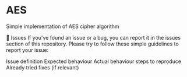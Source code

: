 # AES
Simple implementation of AES cipher algorithm


🍔 Issues
If you've found an issue or a bug, you can report it in the issues section of this repository. Please try to follow these simple guidelines to report your issue:

Issue definition
Expected behaviour
Actual behaviour
steps to reproduce
Already tried fixes (if relevant)
